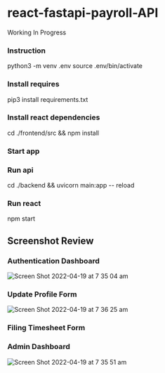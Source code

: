# react-fastapi-payroll-API
Working In Progress

### Instruction 
python3 -m venv .env
source .env/bin/activate

### Install requires
pip3 install requirements.txt

### Install react dependencies
cd ./frontend/src && npm install

### Start app
### Run api
cd ./backend && uvicorn main:app -- reload

### Run react
npm start 

## Screenshot Review
### Authentication Dashboard
![Screen Shot 2022-04-19 at 7 35 04 am](https://user-images.githubusercontent.com/83108919/163883813-b687772e-2390-4689-a0c3-e40932afd2a3.png)

### Update Profile Form
![Screen Shot 2022-04-19 at 7 36 25 am](https://user-images.githubusercontent.com/83108919/163883903-285bb961-53aa-45f8-b160-61d3b1b3fec3.png)

### Filing Timesheet Form

### Admin Dashboard
![Screen Shot 2022-04-19 at 7 35 51 am](https://user-images.githubusercontent.com/83108919/163883933-bd17a4df-b257-4e69-8e4a-f197a9b2ae32.png)
